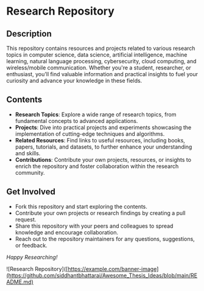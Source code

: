 # Research Repository

## Description
This repository contains resources and projects related to various research topics in computer science, data science, artificial intelligence, machine learning, natural language processing, cybersecurity, cloud computing, and wireless/mobile communication. Whether you're a student, researcher, or enthusiast, you'll find valuable information and practical insights to fuel your curiosity and advance your knowledge in these fields.

## Contents
- **Research Topics**: Explore a wide range of research topics, from fundamental concepts to advanced applications.
- **Projects**: Dive into practical projects and experiments showcasing the implementation of cutting-edge techniques and algorithms.
- **Related Resources**: Find links to useful resources, including books, papers, tutorials, and datasets, to further enhance your understanding and skills.
- **Contributions**: Contribute your own projects, resources, or insights to enrich the repository and foster collaboration within the research community.

## Get Involved
- Fork this repository and start exploring the contents.
- Contribute your own projects or research findings by creating a pull request.
- Share this repository with your peers and colleagues to spread knowledge and encourage collaboration.
- Reach out to the repository maintainers for any questions, suggestions, or feedback.


*Happy Researching!*

![Research Repository]([https://example.com/banner-image](https://github.com/siddhantbhattarai/Awesome_Thesis_Ideas/blob/main/README.md)
